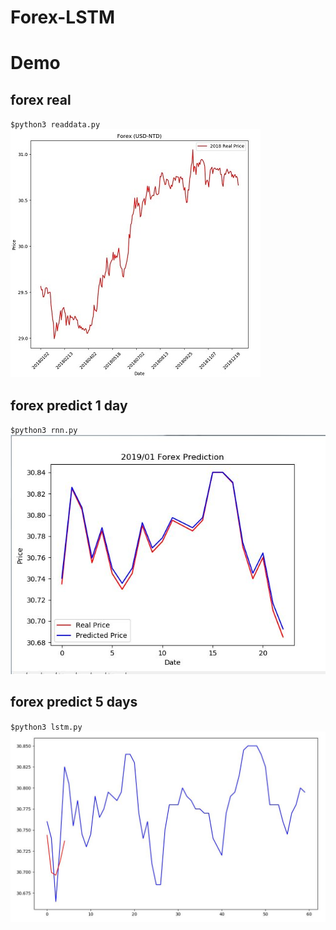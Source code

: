 # Forex-LSTM

# Demo

## forex real
`$python3 readdata.py` <br />
![](./assets/2018_forex_real.jpg)

## forex predict 1 day
`$python3 rnn.py` <br />
![](./assets/201901_forex_predict.jpg)

## forex predict 5 days
`$python3 lstm.py` <br />
![](./assets/2019_forex_predict_5days.jpg)
